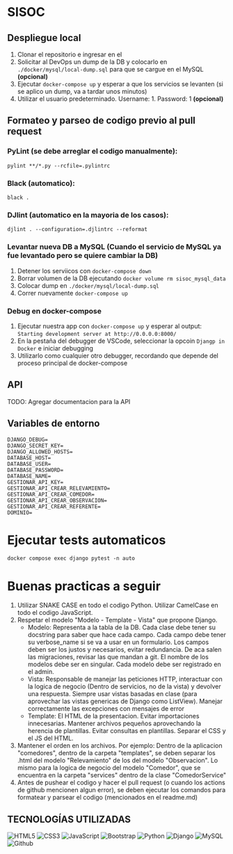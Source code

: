# SISOC

## Despliegue local

1. Clonar el repositorio e ingresar en el
2. Solicitar al DevOps un dump de la DB y colocarlo en `./docker/mysql/local-dump.sql` para que se cargue en el MySQL **(opcional)**
3. Ejecutar `docker-compose up` y esperar a que los servicios se levanten (si se aplico un dump, va a tardar unos minutos)
4. Utilizar el usuario predeterminado. Username: 1. Password: 1 **(opcional)**

## Formateo y parseo de codigo previo al pull request
### PyLint (se debe arreglar el codigo manualmente):
`pylint **/*.py --rcfile=.pylintrc`
### Black (automatico):
`black .`
### DJlint (automatico en la mayoria de los casos):
`djlint . --configuration=.djlintrc --reformat`

### Levantar nueva DB a MySQL (Cuando el servicio de MySQL ya fue levantado pero se quiere cambiar la DB)
1. Detener los serviicos con `docker-compose down`
2. Borrar volumen de la DB ejecutando `docker volume rm sisoc_mysql_data`
3. Colocar dump en `./docker/mysql/local-dump.sql`
4. Correr nuevamente `docker-compose up`

### Debug en docker-compose
1. Ejecutar nuestra app con `docker-compose up` y esperar al output: `Starting development server at http://0.0.0.0:8000/`
2. En la pestaña del debugger de VSCode, seleccionar la opcoin `Djangp in Docker` e iniciar debugging
3. Utilizarlo como cualquier otro debugger, recordando que depende del proceso principal de docker-compose

## API

TODO: Agregar documentacion para la API

## Variables de entorno

```
DJANGO_DEBUG=
DJANGO_SECRET_KEY=
DJANGO_ALLOWED_HOSTS=
DATABASE_HOST=
DATABASE_USER=
DATABASE_PASSWORD=
DATABASE_NAME=
GESTIONAR_API_KEY=
GESTIONAR_API_CREAR_RELEVAMIENTO=
GESTIONAR_API_CREAR_COMEDOR=
GESTIONAR_API_CREAR_OBSERVACION=
GESTIONAR_API_CREAR_REFERENTE=
DOMINIO=
```

# Ejecutar tests automaticos
`docker compose exec django pytest -n auto`

# Buenas practicas a seguir
1. Utilizar SNAKE CASE en todo el codigo Python. Utilizar CamelCase en todo el codigo JavaScript.
2. Respetar el modelo "Modelo - Template - Vista" que propone Django.
    - Modelo: Representa a la tabla de la DB. Cada clase debe tener su docstring para saber que hace cada campo. Cada campo debe tener su verbose_name si se va a usar en un formulario. Los campos deben ser los justos y necesarios, evitar redundancia. De aca salen las migraciones, revisar las que mandan a git. El nombre de los modelos debe ser en singular. Cada modelo debe ser registrado en el admin.
    - Vista: Responsable de manejar las peticiones HTTP, interactuar con la logica de negocio (Dentro de servicios, no de la vista) y devolver una respuesta. Siempre usar vistas basadas en clase (para aprovechar las vistas genericas de Django como ListView). Manejar correctamente las excepciones con mensajes de error
    - Template: El HTML de la presentacion. Evitar importaciones innecesarias. Mantener archivos pequeños aprovechando la herencia de plantillas. Evitar consultas en plantillas. Separar el CSS y el JS del HTML. 
3. Mantener el orden en los archivos. Por ejemplo: Dentro de la aplicacion "comedores", dentro de la carpeta "templates", se deben separar los .html del modelo "Relevamiento" de los del modelo "Observacion". Lo mismo para la logica de negocio del modelo "Comedor", que se encuentra en la carpeta "services" dentro de la clase "ComedorService"
4. Antes de pushear el codigo y hacer el pull request (o cuando los actions de github mencionen algun error), se deben ejecutar los comandos para formatear y parsear el codigo (mencionados en el readme.md)

## TECNOLOGÍAS UTILIZADAS

![HTML5](https://img.shields.io/badge/-HTML5-%23F11423?style=flat-square&logo=html5&logoColor=ffffff)
![CSS3](https://img.shields.io/badge/-CSS3-%231572B6?style=flat-square&logo=css3)
![JavaScript](https://img.shields.io/badge/-JavaScript-%23F7DF1C?style=flat-square&logo=javascript&logoColor=000000&labelColor=%23F7DF1C&color=%23FFCE5A)
![Bootstrap](https://img.shields.io/badge/-Bootstrap-BE85C6?style=flat-square&logo=Bootstrap)
![Python](http://img.shields.io/badge/-Python-DAD031?style=flat-square&logo=python)
![Django](http://img.shields.io/badge/-Django-025922?style=flat-square&logo=django&logoColor=025922&labelColor=DAD031)
![MySQL](https://img.shields.io/badge/-MySQL-ffffff?style=flat-square&logo=mysql)
![Github](https://img.shields.io/badge/Github-000?style=flat-square&logo=Github)

